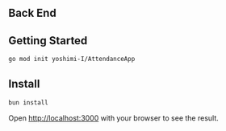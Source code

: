## Back End

## Getting Started
```bash
go mod init yoshimi-I/AttendanceApp
```

## Install
```go install 
bun install
```

Open [http://localhost:3000](http://localhost:3000) with your browser to see the result.
